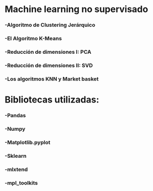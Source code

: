 # Machine learning no supervisado
### -Algoritmo de Clustering Jerárquico
### -El Algoritmo K-Means
### -Reducción de dimensiones I: PCA
### -Reducción de dimensiones II: SVD
### -Los algoritmos KNN y Market basket

# Bibliotecas utilizadas:
### -Pandas
### -Numpy
### -Matplotlib.pyplot
### -Sklearn
### -mlxtend
### -mpl_toolkits
